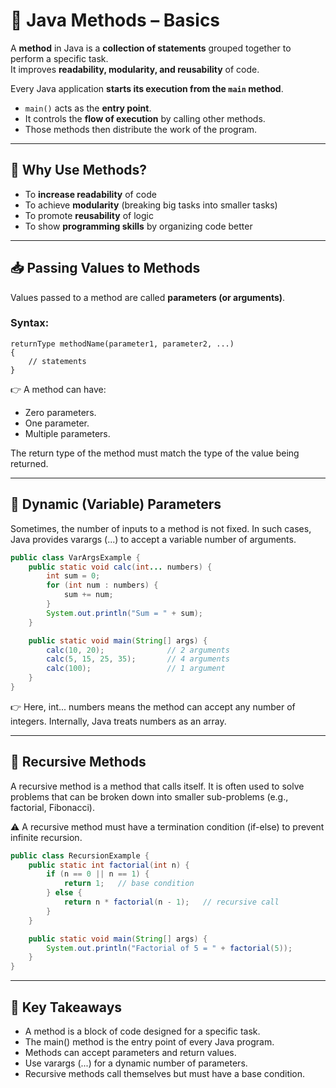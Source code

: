 # 🧩 Java Methods – Basics

A **method** in Java is a **collection of statements** grouped together to perform a specific task.  
It improves **readability, modularity, and reusability** of code.

Every Java application **starts its execution from the `main` method**.
- `main()` acts as the **entry point**.
- It controls the **flow of execution** by calling other methods.
- Those methods then distribute the work of the program.

---

## 📌 Why Use Methods?

- To **increase readability** of code
- To achieve **modularity** (breaking big tasks into smaller tasks)
- To promote **reusability** of logic
- To show **programming skills** by organizing code better

---

## 📥 Passing Values to Methods

Values passed to a method are called **parameters (or arguments)**.

### Syntax:
```text
returnType methodName(parameter1, parameter2, ...)
{
    // statements
}
```
👉 A method can have:
- Zero parameters.
- One parameter.
- Multiple parameters.

The return type of the method must match the type of the value being returned.

---

## 🔄 Dynamic (Variable) Parameters

Sometimes, the number of inputs to a method is not fixed.
In such cases, Java provides varargs (...) to accept a variable number of arguments.

```java
public class VarArgsExample {
    public static void calc(int... numbers) {
        int sum = 0;
        for (int num : numbers) {
            sum += num;
        }
        System.out.println("Sum = " + sum);
    }

    public static void main(String[] args) {
        calc(10, 20);              // 2 arguments
        calc(5, 15, 25, 35);       // 4 arguments
        calc(100);                 // 1 argument
    }
}
```

👉 Here, int... numbers means the method can accept any number of integers.
Internally, Java treats numbers as an array.

---

## 🔁 Recursive Methods

A recursive method is a method that calls itself.
It is often used to solve problems that can be broken down into smaller sub-problems (e.g., factorial, Fibonacci).

⚠️ A recursive method must have a termination condition (if-else) to prevent infinite recursion.

```java
public class RecursionExample {
    public static int factorial(int n) {
        if (n == 0 || n == 1) {
            return 1;   // base condition
        } else {
            return n * factorial(n - 1);   // recursive call
        }
    }

    public static void main(String[] args) {
        System.out.println("Factorial of 5 = " + factorial(5));
    }
}
```

---

## 🎯 Key Takeaways
- A method is a block of code designed for a specific task.
- The main() method is the entry point of every Java program. 
- Methods can accept parameters and return values. 
- Use varargs (...) for a dynamic number of parameters. 
- Recursive methods call themselves but must have a base condition.